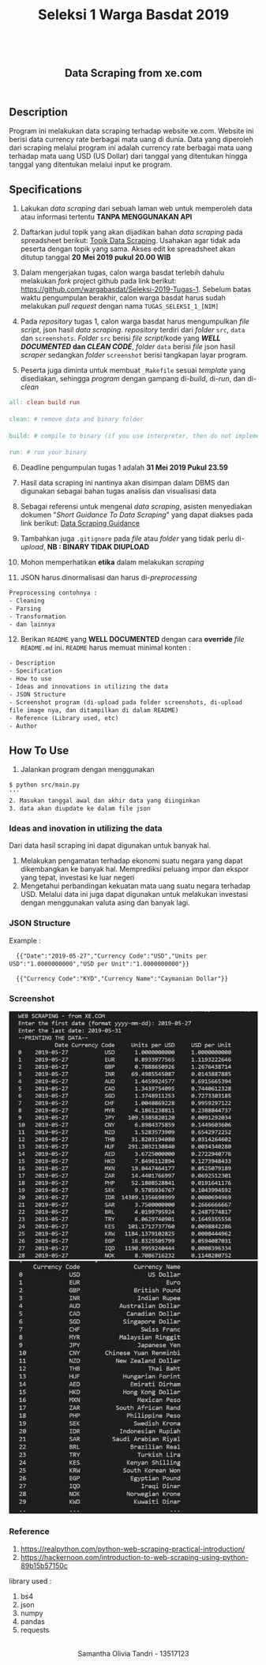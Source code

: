 <h1 align="center">
  <br>
  Seleksi 1 Warga Basdat 2019
  <br>
  <br>
</h1>

<h2 align="center">
  <br>
  Data Scraping from xe.com
  <br>
  <br>
</h2>

## Description
Program ini melakukan data scraping terhadap website xe.com. Website ini berisi data currency rate berbagai mata uang di dunia.
Data yang diperoleh dari scraping melalui program ini adalah currency rate berbagai mata uang terhadap mata uang USD (US Dollar) dari tanggal yang ditentukan hingga tanggal yang ditentukan melalui input ke program.


## Specifications

1. Lakukan _data scraping_ dari sebuah laman web untuk memperoleh data atau informasi tertentu __TANPA MENGGUNAKAN API__

2. Daftarkan judul topik yang akan dijadikan bahan _data scraping_ pada spreadsheet berikut: [Topik Data Scraping](https://docs.google.com/spreadsheets/d/1BokKV8Qky7Hmry0dSRsmlT3LKs6jFWEy-BPt32Oc9-o/edit?usp=sharing). Usahakan agar tidak ada peserta dengan topik yang sama. Akses edit ke spreadsheet akan ditutup tanggal __20 Mei 2019 pukul 20.00 WIB__

3. Dalam mengerjakan tugas, calon warga basdat terlebih dahulu melakukan _fork_ project github pada link berikut: https://github.com/wargabasdat/Seleksi-2019-Tugas-1. Sebelum batas waktu pengumpulan berakhir, calon warga basdat harus sudah melakukan _pull request_ dengan nama ```TUGAS_SELEKSI_1_[NIM]```

4. Pada _repository_ tugas 1, calon warga basdat harus mengumpulkan _file script_, json hasil _data scraping_. _repository_ terdiri dari _folder_ `src`, `data` dan `screenshots`. _Folder_ `src` berisi _file script_/kode yang __*WELL DOCUMENTED* dan *CLEAN CODE*__, _folder_ `data` berisi _file_ json hasil _scraper_ sedangkan  _folder_ `screenshot` berisi tangkapan layar program.

5. Peserta juga diminta untuk membuat `_Makefile` sesuai _template_ yang disediakan, sehingga _program_ dengan gampang di-_build_, di-_run_, dan di-_clean_

```Makefile
all: clean build run

clean: # remove data and binary folder

build: # compile to binary (if you use interpreter, then do not implement it)

run: # run your binary

```

6. Deadline pengumpulan tugas 1 adalah __31 Mei 2019 Pukul 23.59__

7. Hasil data scraping ini nantinya akan disimpan dalam DBMS  dan digunakan sebagai bahan tugas analisis dan visualisasi data

8. Sebagai referensi untuk mengenal _data scraping_, asisten menyediakan dokumen "_Short Guidance To Data Scraping_" yang dapat diakses pada link berikut: [Data Scraping Guidance](http://bit.ly/DataScrapingGuidance)

9. Tambahkan juga `.gitignore` pada _file_ atau _folder_ yang tidak perlu di-_upload_, __NB : BINARY TIDAK DIUPLOAD__

10. Mohon memperhatikan __etika__ dalam melakukan _scraping_

11. JSON harus dinormalisasi dan harus di-_preprocessing_
```
Preprocessing contohnya :
- Cleaning
- Parsing
- Transformation
- dan lainnya
```

12. Berikan `README` yang __WELL DOCUMENTED__ dengan cara __override__ _file_ `README.md` ini. `README` harus memuat minimal konten :
```
- Description
- Specification
- How to use
- Ideas and innovations in utilizing the data
- JSON Structure
- Screenshot program (di-upload pada folder screenshots, di-upload file image nya, dan ditampilkan di dalam README)
- Reference (Library used, etc)
- Author
```

## How To Use
1. Jalankan program dengan menggunakan
```
$ python src/main.py
'''
2. Masukan tanggal awal dan akhir data yang diinginkan
3. data akan diupdate ke dalam file json
```

### Ideas and inovation in utilizing the data
Dari data hasil scraping ini dapat digunakan untuk banyak hal.
1. Melakukan pengamatan terhadap ekonomi suatu negara yang dapat dikembangkan ke banyak hal.
  Memprediksi peluang impor dan ekspor yang tepat, investasi ke luar negeri
2. Mengetahui perbandingan kekuatan mata uang suatu negara terhadap USD.
  Melalui data ini juga dapat digunakan untuk melakukan investasi dengan menggunakan valuta asing
dan banyak lagi.


### JSON Structure
Example :
```
  {{"Date":"2019-05-27","Currency Code":"USD","Units per USD":"1.0000000000","USD per Unit":"1.0000000000"}}
```
```
  {{"Currency Code":"KYD","Currency Name":"Caymanian Dollar"}}
```


### Screenshot
![Screenshot](screenshots/screenshot_1.png)
![Screenshot](screenshots/screenshot_2.png)


### Reference
1. https://realpython.com/python-web-scraping-practical-introduction/
2. https://hackernoon.com/introduction-to-web-scraping-using-python-89b15b57150c

library used :
1. bs4
2. json
3. numpy
4. pandas
5. requests

<p align="center">
  <br>
  Samantha Olivia Tandri - 13517123
  <br>
  <br>
</p>
